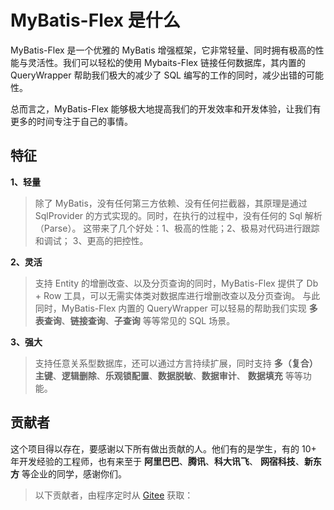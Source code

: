 # MyBatis-Flex 是什么

MyBatis-Flex 是一个优雅的 MyBatis 增强框架，它非常轻量、同时拥有极高的性能与灵活性。我们可以轻松的使用 Mybaits-Flex 链接任何数据库，其内置的
QueryWrapper<Badge type="tip" text="^亮点" /> 帮助我们极大的减少了 SQL 编写的工作的同时，减少出错的可能性。

总而言之，MyBatis-Flex 能够极大地提高我们的开发效率和开发体验，让我们有更多的时间专注于自己的事情。


## 特征

**1、轻量**
>除了 MyBatis，没有任何第三方依赖<Badge type="tip" text="轻依赖" />、没有任何拦截器，其原理是通过 SqlProvider 的方式实现的<Badge type="tip" text="轻实现" />。同时，在执行的过程中，没有任何的 Sql 解析（Parse）<Badge type="tip" text="轻运行" />。
这带来了几个好处：1、极高的性能；2、极易对代码进行跟踪和调试； 3、更高的把控性。


**2、灵活**
>支持 Entity 的增删改查、以及分页查询的同时，MyBatis-Flex 提供了 Db + Row<Badge type="tip" text="^灵活" /> 工具，可以无需实体类对数据库进行增删改查以及分页查询。
与此同时，MyBatis-Flex 内置的 QueryWrapper<Badge type="tip" text="^灵活" /> 可以轻易的帮助我们实现 **多表查询**、**链接查询**、**子查询** 等等常见的 SQL 场景。


**3、强大**
>支持任意关系型数据库，还可以通过方言持续扩展，同时支持 **多（复合）主键**、**逻辑删除**、**乐观锁配置**、**数据脱敏**、**数据审计**、
**数据填充** 等等功能。

## 贡献者

这个项目得以存在，要感谢以下所有做出贡献的人。他们有的是学生，有的 10+ 年开发经验的工程师，也有来至于 **阿里巴巴**、**腾讯**、**科大讯飞**、
**网宿科技**、**新东方** 等企业的同学，感谢你们。

>以下贡献者，由程序定时从 [Gitee](https://gitee.com/mybatis-flex/mybatis-flex/contributors?ref=main) 获取：

<!--@include: ./parts/contributors.md-->


